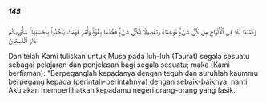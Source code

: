 ##### 145

<span class="ayah">وَكَتَبْنَا لَهُۥ فِى ٱلْأَلْوَاحِ مِن كُلِّ شَىْءٍۢ مَّوْعِظَةًۭ وَتَفْصِيلًۭا لِّكُلِّ شَىْءٍۢ فَخُذْهَا بِقُوَّةٍۢ وَأْمُرْ قَوْمَكَ يَأْخُذُوا۟ بِأَحْسَنِهَا ۚ سَأُو۟رِيكُمْ دَارَ ٱلْفَٰسِقِينَ</span>

<span class="ayah_translation">Dan telah Kami tuliskan untuk Musa pada luh-luh (Taurat) segala sesuatu sebagai pelajaran dan penjelasan bagi segala sesuatu; maka (Kami berfirman): "Berpeganglah kepadanya dengan teguh dan suruhlah kaummu berpegang kepada (perintah-perintahnya) dengan sebaik-baiknya, nanti Aku akan memperlihatkan kepadamu negeri orang-orang yang fasik.</span>
